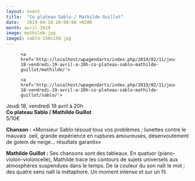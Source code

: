 ```yaml
---
layout: event
title:  "Co plateau Sablo / Mathilde Guillot"
date:   2019-04-18 20:00:00 +0200
month: avril-2019
image: mathilde.jpg
image2: sablo-150x150.jpg
---
```

<div id='gallery-4' class='gallery galleryid-6036 gallery-columns-3 gallery-size-thumbnail'>
  <figure class='gallery-item'> 
  
  <div class='gallery-icon landscape'>

    <a href='http://localhost/wpagendarts/index.php/2019/02/11/jeudi-18-vendredi-19-avril-a-20h-co-plateau-sablo-mathilde-guillot/mathilde/'>
</a>  </div></figure><figure class='gallery-item'> 
  
  <div class='gallery-icon landscape'>

    <a href='http://localhost/wpagendarts/index.php/2019/02/11/jeudi-18-vendredi-19-avril-a-20h-co-plateau-sablo-mathilde-guillot/sablo/'>
</a>  </div></figure>
</div>

Jeudi 18, vendredi 19 avril à 20h  
**Co plateau Sablo / Mathilde Guillot**  
5/10€

**Chanson :** «Monsieur Sablo résoud tous vos problèmes ; lunettes contre le mauvais  oeil, grande expérience en ruptures amoureuses, désenvoutement de golem de neige... résultats garantis»

**Mathilde Guillot :** Ses chansons sont des tableaux. En quatuor (piano-violon-violoncelle), Mathilde trace les contours de sujets universels aux atmosphères suspendues dans le temps. De la couleur du son naît le mot ; des quatre sens naît la métaphore. Un moment intense et sur un fil.